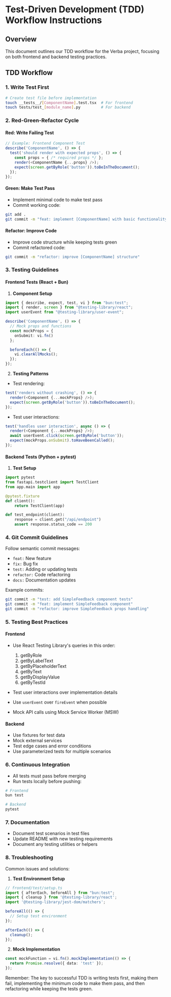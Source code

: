 # Test-Driven Development (TDD) Workflow Instructions

## Overview

This document outlines our TDD workflow for the Verba project, focusing on both frontend and backend testing practices.

## TDD Workflow

### 1. Write Test First
```bash
# Create test file before implementation
touch __tests__/[ComponentName].test.tsx  # For frontend
touch tests/test_[module_name].py         # For backend
```

### 2. Red-Green-Refactor Cycle

#### Red: Write Failing Test
```typescript
// Example: Frontend Component Test
describe('ComponentName', () => {
  test('should render with expected props', () => {
    const props = { /* required props */ };
    render(<ComponentName {...props} />);
    expect(screen.getByRole('button')).toBeInTheDocument();
  });
});
```

#### Green: Make Test Pass
- Implement minimal code to make test pass
- Commit working code:
```bash
git add .
git commit -m "feat: implement [ComponentName] with basic functionality"
```

#### Refactor: Improve Code
- Improve code structure while keeping tests green
- Commit refactored code:
```bash
git commit -m "refactor: improve [ComponentName] structure"
```

### 3. Testing Guidelines

#### Frontend Tests (React + Bun)

1. **Component Setup**
```typescript
import { describe, expect, test, vi } from "bun:test";
import { render, screen } from "@testing-library/react";
import userEvent from "@testing-library/user-event";

describe('ComponentName', () => {
  // Mock props and functions
  const mockProps = {
    onSubmit: vi.fn()
  };

  beforeEach(() => {
    vi.clearAllMocks();
  });
});
```

2. **Testing Patterns**
- Test rendering:
```typescript
test('renders without crashing', () => {
  render(<Component {...mockProps} />);
  expect(screen.getByRole('button')).toBeInTheDocument();
});
```

- Test user interactions:
```typescript
test('handles user interaction', async () => {
  render(<Component {...mockProps} />);
  await userEvent.click(screen.getByRole('button'));
  expect(mockProps.onSubmit).toHaveBeenCalled();
});
```

#### Backend Tests (Python + pytest)

1. **Test Setup**
```python
import pytest
from fastapi.testclient import TestClient
from app.main import app

@pytest.fixture
def client():
    return TestClient(app)

def test_endpoint(client):
    response = client.get("/api/endpoint")
    assert response.status_code == 200
```

### 4. Git Commit Guidelines

Follow semantic commit messages:

- `feat:` New feature
- `fix:` Bug fix
- `test:` Adding or updating tests
- `refactor:` Code refactoring
- `docs:` Documentation updates

Example commits:
```bash
git commit -m "test: add SimpleFeedback component tests"
git commit -m "feat: implement SimpleFeedback component"
git commit -m "refactor: improve SimpleFeedback props handling"
```

### 5. Testing Best Practices

#### Frontend
- Use React Testing Library's queries in this order:
  1. getByRole
  2. getByLabelText
  3. getByPlaceholderText
  4. getByText
  5. getByDisplayValue
  6. getByTestId

- Test user interactions over implementation details
- Use `userEvent` over `fireEvent` when possible
- Mock API calls using Mock Service Worker (MSW)

#### Backend
- Use fixtures for test data
- Mock external services
- Test edge cases and error conditions
- Use parameterized tests for multiple scenarios

### 6. Continuous Integration

- All tests must pass before merging
- Run tests locally before pushing:
```bash
# Frontend
bun test

# Backend
pytest
```

### 7. Documentation

- Document test scenarios in test files
- Update README with new testing requirements
- Document any testing utilities or helpers

### 8. Troubleshooting

Common issues and solutions:

1. **Test Environment Setup**
```typescript
// frontend/test/setup.ts
import { afterEach, beforeAll } from "bun:test";
import { cleanup } from '@testing-library/react';
import '@testing-library/jest-dom/matchers';

beforeAll(() => {
  // Setup test environment
});

afterEach(() => {
  cleanup();
});
```

2. **Mock Implementation**
```typescript
const mockFunction = vi.fn().mockImplementation(() => {
  return Promise.resolve({ data: 'test' });
});
```

Remember: The key to successful TDD is writing tests first, making them fail, implementing the minimum code to make them pass, and then refactoring while keeping the tests green.
